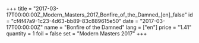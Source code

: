 +++
title = "2017-03-17T00:00:00Z_Modern_Masters_2017_Bonfire_of_the_Damned_[en]_false"
id = "cf4f47a9-1c23-4d63-bb89-83c889615e50"
date = "2017-03-17T00:00:00Z"
name = "Bonfire of the Damned"
lang = ["en"]
price = "1.41"
quantity = 1
foil = false
set = "Modern Masters 2017"
+++
